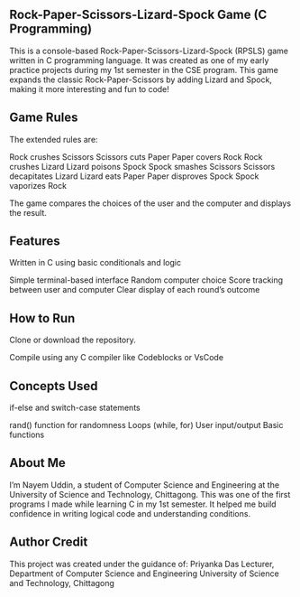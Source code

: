 ## Rock-Paper-Scissors-Lizard-Spock Game (C Programming)

This is a console-based Rock-Paper-Scissors-Lizard-Spock (RPSLS) game written in C programming language.
It was created as one of my early practice projects during my 1st semester in the CSE program.
This game expands the classic Rock-Paper-Scissors by adding Lizard and Spock, making it more interesting and fun to code!

## Game Rules
The extended rules are:

Rock crushes Scissors
Scissors cuts Paper
Paper covers Rock
Rock crushes Lizard
Lizard poisons Spock
Spock smashes Scissors
Scissors decapitates Lizard
Lizard eats Paper
Paper disproves Spock
Spock vaporizes Rock

The game compares the choices of the user and the computer and displays the result.

## Features
Written in C using basic conditionals and logic

Simple terminal-based interface
Random computer choice
Score tracking between user and computer
Clear display of each round’s outcome

## How to Run
Clone or download the repository.

Compile using any C compiler like Codeblocks or VsCode


## Concepts Used
if-else and switch-case statements

rand() function for randomness
Loops (while, for)
User input/output
Basic functions

## About Me
I’m Nayem Uddin, a student of Computer Science and Engineering at the
University of Science and Technology, Chittagong.
This was one of the first programs I made while learning C in my 1st semester. It helped me build confidence in writing logical code and understanding conditions.

## Author Credit
This project was created under the guidance of:
Priyanka Das
Lecturer, Department of Computer Science and Engineering
University of Science and Technology, Chittagong
